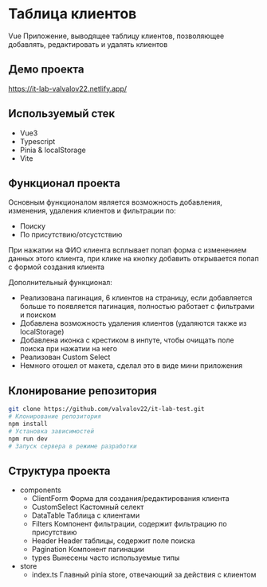 # Таблица клиентов 

Vue Приложение, выводящее таблицу клиентов, позволяющее добавлять, редактировать и удалять клиентов

## Демо проекта

https://it-lab-valvalov22.netlify.app/

## Используемый стек

+ Vue3
+ Typescript
+ Pinia & localStorage
+ Vite

## Функционал проекта

Основным функционалом является возможность добавления, изменения, удаления клиентов и фильтрации по:

+ Поиску
+ По присутствию/отсустствию

При нажатии на ФИО клиента всплывает попап форма с изменением данных этого клиента, при клике на кнопку добавить открывается попап с формой создания клиента

Дополнительный функционал:

+ Реализована пагинация, 6 клиентов на страницу, если добавляется больше то появляется пагинация, полностью работает с фильтрами и поиском
+ Добавлена возможность удаления клиентов (удаляются также из localStorage)
+ Добавлена иконка с крестиком в инпуте, чтобы очищать поле поиска при нажатии на него
+ Реализован Custom Select
+ Немного отошел от макета, сделал это в виде мини приложения


## Клонирование репозитория

```bash
git clone https://github.com/valvalov22/it-lab-test.git
# Клонирование репозитория
npm install
# Установка зависимостей
npm run dev
# Запуск сервера в режиме разработки
```

## Структура проекта

+ components
  + ClientForm Форма для создания/редактирования клиента
  + CustomSelect Кастомный селект
  + DataTable Таблица с клиентами
  + Filters Компонент фильтрации, содержит фильтрацию по присутствию
  + Header Header таблицы, содержит поле поиска
  + Pagination Компонент пагинации
  + types Вынесены часто используемые типы
+ store
  + index.ts Главный pinia store, отвечающий за действия с клиентом

